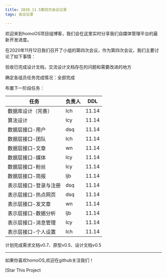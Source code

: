 ```yaml
---
title: 2020.11.5第四次会议记录
tags: 会议记录

---
```


欢迎来到homoOS项目组博客，我们会在这里实时分享我们自媒体管理平台的最新开发进度。

在2020年11月12日我们召开了小组的第四次会议，作为第四次会议，我们主要讨论了如下事情：

<!--more-->

验收已完成设计文档，交流设计文档存在的问题和需要改进的地方

确定各组员任务完成情况：全部完成

布置下一阶段任务：

| 任务                  | 负责人 | DDL   |
| --------------------- | ------ | ----- |
| 数据库设计（完善）    | lch    | 11.14 |
| 算法设计              | lcy    | 11.14 |
| 数据层接口-用户       | dsq    | 11.14 |
| 数据层接口-团队       | lch    | 11.14 |
| 数据层接口-文章       | wn     | 11.14 |
| 数据层接口-媒体       | lcy    | 11.14 |
| 数据层接口-粉丝       | lcy    | 11.14 |
| 数据层接口-简报       | ljb    | 11.14 |
| 表示层接口-登录与注册 | dsq    | 11.14 |
| 表示层接口-热点网页   | dsq    | 11.14 |
| 表示层接口-发文章     | wn     | 11.14 |
| 表示层接口-数据分析   | ljb    | 11.14 |
| 表示层接口-消息管理   | lcy    | 11.14 |
| 表示层接口-个人设置   | lch    | 11.14 |

计划完成需求文档v0.7、原型v0.5、设计文档v0.5

---

如果你喜欢homoOS,欢迎在github关注我们！

[Star This Project